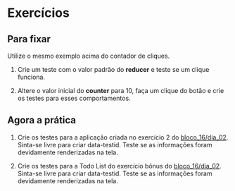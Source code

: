 # Exercícios

## Para fixar

Utilize o mesmo exemplo acima do contador de cliques.

1. Crie um teste com o valor padrão do **reducer** e teste se um clique funciona.

2. Altere o valor inicial do **counter** para 10, faça um clique do botão e crie os testes para esses comportamentos.

## Agora a prática

1. Crie os testes para a aplicação criada no exercício 2 do [bloco_16/dia_02](https://github.com/paulohbsimoes/trybe-exercises/tree/master/exercises/bloco_16/dia_02). Sinta-se livre para criar data-testid. Teste se as informações foram devidamente renderizadas na tela.

2. Crie os testes para a Todo List do exercício bônus do [bloco_16/dia_02](https://github.com/paulohbsimoes/trybe-exercises/tree/master/exercises/bloco_16/dia_02). Sinta-se livre para criar data-testid. Teste se as informações foram devidamente renderizadas na tela.
